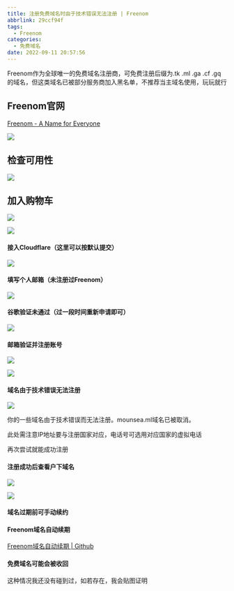 ```yaml
---
title: 注册免费域名时由于技术错误无法注册 | Freenom
abbrlink: 29ccf94f
tags:
  - Freenom
categories:
  - 免费域名
date: 2022-09-11 20:57:56
---
```


Freenom作为全球唯一的免费域名注册商，可免费注册后缀为\.tk \.ml \.ga \.cf \.gq的域名，但这类域名已被部分服务商加入黑名单，不推荐当主域名使用，玩玩就行

<!-- more -->

## Freenom官网

[Freenom - A Name for Everyone](https://www.freenom.com/en/index.html)

![](https://ovo.btwoa.com/img/webp/202209112104501.webp)

## 检查可用性

![](https://ovo.btwoa.com/img/webp/202209112101305.webp)

## 加入购物车

![](https://ovo.btwoa.com/img/webp/202209112105898.webp)


![](https://ovo.btwoa.com/img/webp/202209112106294.webp)

#### 接入Cloudflare（这里可以按默认提交）

![](https://ovo.btwoa.com/img/webp/202209112106362.webp)

#### 填写个人邮箱（未注册过Freenom）

![](https://ovo.btwoa.com/img/webp/202209112107161.webp)

#### 谷歌验证未通过（过一段时间重新申请即可）

![](https://ovo.btwoa.com/img/webp/202209112107148.webp)

#### 邮箱验证并注册账号

![](https://ovo.btwoa.com/img/webp/202209112112578.webp)

![](https://ovo.btwoa.com/img/webp/202209112119628.webp)

#### 域名由于技术错误无法注册

![](https://ovo.btwoa.com/img/webp/202209112120298.webp)

你的一些域名由于技术错误而无法注册。mounsea.ml域名已被取消。

此处需注意IP地址要与注册国家对应，电话号可选用对应国家的虚拟电话

再次尝试就能成功注册

#### 注册成功后查看户下域名

![](https://ovo.btwoa.com/img/webp/202209112132499.webp)

![](https://ovo.btwoa.com/img/webp/202209112133272.webp)

#### 域名过期前可手动续约

#### Freenom域名自动续期

[Freenom域名自动续期 | Github](https://github.com/luolongfei/freenom)

#### 免费域名可能会被收回

这种情况我还没有碰到过，如若存在，我会贴图证明



